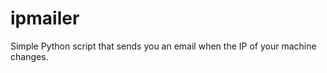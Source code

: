 ipmailer
========

Simple Python script that sends you an email when the IP of your machine changes.
